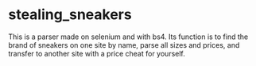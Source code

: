 # stealing_sneakers

This is a parser made on selenium and with bs4. Its function is to find the brand of sneakers on one site by name,
parse all sizes and prices, and transfer to another site with a price cheat for yourself.
